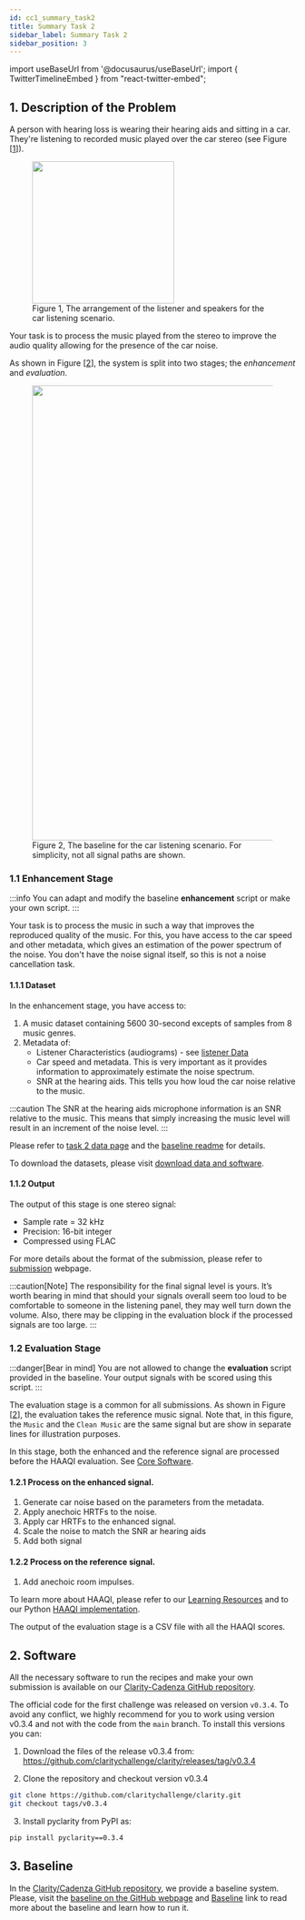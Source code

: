 ```yaml
---
id: cc1_summary_task2
title: Summary Task 2
sidebar_label: Summary Task 2
sidebar_position: 3
---
```

import useBaseUrl from '@docusaurus/useBaseUrl';
import { TwitterTimelineEmbed } from "react-twitter-embed";

[//]: # (::::::tip[Participate])

[//]: # (Can you improve music for people with a hearing loss and hearing aid, listening to music in a noisy car? We invite you to make a copy of the baseline, adapt the enhancement script and experiment with your ideas. )

[//]: # (Then, you can run the whole system to obtain the HAAQI scores.)

[//]: # ()
[//]: # (After the objective evaluation, we will run a subjective evaluation using a listeners panel of people with a hearing loss.)

[//]: # (We will share the results of your system with you so you can use them in a paper. )

[//]: # ()
[//]: # (:::danger[Note])

[//]: # (This is like a near-end speech enhancement task, but the signal to be processed is music. The hearing aid being used by the listener is fixed by us.)

[//]: # ()
[//]: # (:::)

[//]: # (::::::)

[//]: # (## 1. Leaderboard)

[//]: # ()
[//]: # (If you have scores using the validation set, send us the `score.csv` file, and we will include you.)

[//]: # (The score used for the ranking is the total average.)

[//]: # ()
[//]: # (| Ranking | Team                    | Average score | )

[//]: # (|:-------:|:------------------------|:-------------:|)

[//]: # (|    1    | Baseline                |    0.1146     |)


## 1. Description of the Problem

A person with hearing loss is wearing their hearing aids and sitting in a car. They're listening to recorded music played 
over the car stereo (see Figure [[1](#fig1)]).

<figure id="fig1">
<img width="250" src={useBaseUrl('/img/Car_scenario.png')} />
<figcaption>Figure 1, The arrangement of the listener and speakers for the car listening scenario.</figcaption>
</figure>


Your task is to process the music played from the stereo to improve the audio quality allowing 
for the presence of the car noise.

As shown in Figure [[2](#fig2)], the system is split into two stages; the _enhancement_ and _evaluation_.

<figure id="fig2">
<img width="800" src={useBaseUrl('/img/car_simple_v2.png')} />
<figcaption>Figure 2, The baseline for the car listening scenario. For simplicity, not all signal paths are shown.</figcaption>
</figure>

### 1.1 Enhancement Stage
:::info
You can adapt and modify the baseline **enhancement** script or make your own script.
:::

Your task is to process the music in such a way that improves the reproduced quality of the music.
For this, you have access to the car speed and other metadata, which gives an estimation of the power spectrum of the noise. 
You don't have the noise signal itself, so this is not a noise cancellation task.

#### 1.1.1 Dataset

In the enhancement stage, you have access to:

1. A music dataset containing 5600 30-second excepts of samples from 8 music genres. 
2. Metadata of:
    - Listener Characteristics (audiograms) - see [listener Data](Data/cc1_data_listener)
    - Car speed and metadata. This is very important as it provides information to approximately estimate the noise spectrum.
    - SNR at the hearing aids. This tells you how loud the car noise relative to the music.

:::caution
The SNR at the hearing aids microphone information is an SNR relative to the music.
This means that simply increasing the music level will result in an increment of the noise level.
:::

Please refer to [task 2 data page](Data/cc1_data_overview_car) and
the [baseline readme](https://github.com/claritychallenge/clarity/tree/main/recipes/cad1/task2/baseline) for details.

To download the datasets, please visit [download data and software](Take%20part/cc1_download#21-task-2---car).

#### 1.1.2 Output

The output of this stage is one stereo signal:
- Sample rate = 32 kHz
- Precision: 16-bit integer
- Compressed using FLAC

For more details about the format of the submission, please refer to [submission](Take%20part/cc1_submission) webpage.

:::caution[Note]
The responsibility for the final signal level is yours.
It’s worth bearing in mind that should your signals overall seem too loud to be comfortable to someone in the listening panel,
they may well turn down the volume. Also, there may be clipping in the evaluation block if the processed signals are too large.
:::

### 1.2 Evaluation Stage

:::danger[Bear in mind]
You are not allowed to change the **evaluation** script provided in the baseline.
Your output signals with be scored using this script.
:::

The evaluation stage is a common for all submissions.
As shown in Figure [[2](#fig2)], the evaluation takes the reference music signal. Note that, in this figure, the
`Music` and the `Clean Music` are the same signal but are show in separate lines for illustration purposes.

In this stage, both the enhanced and the reference signal are processed before the HAAQI evaluation. 
See [Core Software](Software/cc1_core_software#21-car-acoustics-model).

#### 1.2.1 Process on the enhanced signal.

1. Generate car noise based on the parameters from the metadata.
2. Apply anechoic HRTFs to the noise.
3. Apply car HRTFs to the enhanced signal.
4. Scale the noise to match the SNR ar hearing aids
5. Add both signal

#### 1.2.2 Process on the reference signal.

1. Add anechoic room impulses.

To learn more about HAAQI, please refer to our [Learning Resources](../learning_resources/Hearing_aid_processing/edu_HAP_HA_processed_speech)
and to our Python [HAAQI implementation](https://github.com/claritychallenge/clarity/blob/cad1task1-baseline2/clarity/evaluator/haaqi/haaqi.py).

The output of the evaluation stage is a CSV file with all the HAAQI scores.

## 2. Software

All the necessary software to run the recipes and make your own submission is available on our [Clarity-Cadenza
GitHub repository](https://github.com/claritychallenge/clarity).

The official code for the first challenge was released on version `v0.3.4`.
To avoid any conflict, we highly recommend for you to work using version v0.3.4 and
not with the code from the `main` branch. To install this versions you can:

1. Download the files of the release v0.3.4 from:
   https://github.com/claritychallenge/clarity/releases/tag/v0.3.4

2. Clone the repository and checkout version v0.3.4

```bash
git clone https://github.com/claritychallenge/clarity.git
git checkout tags/v0.3.4
```

3. Install pyclarity from PyPI as:

```bash
pip install pyclarity==0.3.4
```

## 3. Baseline

In the [Clarity/Cadenza GitHub repository](https://github.com/claritychallenge/clarity), we provide a baseline system.
Please, visit the [baseline on the GitHub webpage](https://github.com/claritychallenge/clarity/tree/cad1task1-baseline2/recipes/cad1/task2/baseline)
and [Baseline](Software/cc1_baseline#2-task-2-car) link to read more about the baseline and learn how to run it.
